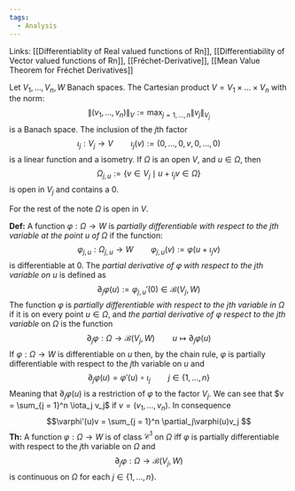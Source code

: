 ```yaml
---
tags:
  - Analysis
---
```

Links: [[Differentiablity of Real valued functions of Rn]], [[Differentiability of Vector valued functions of Rn]], [[Fréchet-Derivative]], [[Mean Value Theorem for Fréchet Derivatives]]

Let $V_1, \dots, V_n, W$ Banach spaces. The Cartesian product $V =V_1 \times \dots \times V_n$ with the norm: $$ \|(v_1, \dots, v_n) \|_{V} := \max_{j =1, \dots, n}\|v_j\|_{V_j}$$is a Banach space. The inclusion of the $j$th factor $$\iota_j:V_j \to V \qquad \iota_j(v) := (0, \dots, 0, v, 0, \dots, 0)$$
is a linear function and a isometry. If $\Omega$ is an open $V$, and $u \in \Omega$, then $$ \Omega_{j, u} := \{v \in V_j \mid u + \iota_j v \in \Omega\}$$is open in $V_j$ and contains a $0$.

For the rest of the note $\Omega$ is open in $V$. 

**Def:** A function $\varphi: \Omega\to W$ is *partially differentiable with respect to the* $j$*th variable at the point $u$ of* $\Omega$ if the function: $$\varphi_{j, u}:\Omega_{j, u}\to W \qquad \varphi_{j, u}(v) := \varphi(u + \iota_j v) $$is differentiable at $0$. The *partial derivative of $\varphi$ with respect to the $j$th variable on* $u$ is defined as $$\partial_j\varphi(u) := \varphi_{j, u}' (0) \in \mathcal B(V_j, W)$$The function $\varphi$ is *partially differentiable with respect to the $j$th variable in* $\Omega$ if it is on every point $u \in \Omega$, and *the partial derivative of $\varphi$ respect to the $j$th variable* on $\Omega$ is the function $$\partial_j\varphi:\Omega\to \mathcal B(V_j, W) \qquad u \mapsto \partial_j\varphi(u)$$
If $\varphi:\Omega \to W$ is differentiable on $u$ then, by the chain rule, $\varphi$ is partially differentiable with respect to the $j$th variable on $u$ and $$\partial_j \varphi(u) = \varphi'(u) \circ \iota_j \qquad j \in \{1, \dots, n\}$$Meaning that $\partial_j\varphi(u)$ is a restriction of $\varphi$ to the factor $V_j$. We can see that $v = \sum_{j = 1}^n \iota_j v_j$ if $v = (v_1, \dots, v_n)$. In consequence $$\varphi'(u)v = \sum_{j = 1}^n \partial_j\varphi(u)v_j $$
**Th:** A function $\varphi:\Omega \to W$ is of class $\mathcal C^1$ on $\Omega$ iff $\varphi$ is partially differentiable with respect to the $j$th variable on $\Omega$ and $$\partial_j\varphi:\Omega\to \mathcal B(V_j, W) $$is continuous on $\Omega$ for each $j \in \{1, \dots, n\}$. 